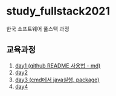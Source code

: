 # study_fullstack2021
한국 소프트웨어 풀스택 과정


## 교육과정
1. [day1 (github README 사용법 - md)]()
2. [day2]()
3. [day3 (cmd에서 java실행, package)](day3/README.md)
4. [day4]()
